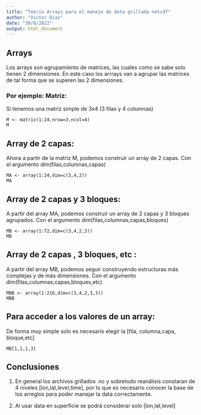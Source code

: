 ```yaml
---
title: "Teoría Arrays para el manejo de data grillada netcdf"
author: "Victor Diaz"
date: "30/8/2022"
output: html_document
---
```


## Arrays

Los arrays son agrupamiento de matrices, las cuales como se sabe solo tienen 2 dimensiones. En este caso los arrrays van a agrupar las matrices de tal forma que se superen las 2 dimensiones.

### Por ejemplo: Matriz:
Si tenemos una matriz simple de 3x4 (3 filas y 4 columnas)

```{r }
M <- matrix(1:24,nrow=3,ncol=4)
M
```

## Array de 2 capas:
Ahora a partir de la matriz M, podemos construir un array de 2 capas. Con el argumento dim(filas,columnas,capas)


```{r }
MA <- array(1:24,dim=c(3,4,2))
MA
```

## Array de 2 capas y 3 bloques:
A partir del array MA, podemos construir un array de 2 capas y 3 bloques agrupados. Con el argumento dim(filas,columnas,capas,bloques)


```{r }
MB <- array(1:72,dim=c(3,4,2,3))
MB
```

## Array de 2 capas , 3 bloques, etc :
A partir del array MB, podemos seguir construyendo estructuras más complejas y de más dimensiones. Con el argumento dim(filas,columnas,capas,bloques,etc)


```{r }
MBB <- array(1:216,dim=c(3,4,2,3,3))
MBB
```

## Para acceder a los valores de un array:
De forma muy simple solo es necesario elegir la [fila, columna,capa, bloque,etc]

```{r }
MB[1,1,1,3]
```

## Conclusiones

1. En general los archivos grillados .nc y sobretodo reanálisis constaran de 4 niveles [lon,lat,level,time], por lo que es necesario conocer la base de los arreglos para poder manejar la data correctamente.

2. Al usar data en superficie se podrá considerar solo [lon,lat,level]


